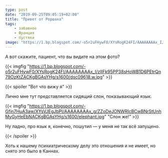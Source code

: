 ```yaml
---
type: post
date: "2019-09-25T09:05:19+02:00"
title: "Привет от Роршаха"
tags:
    - забавное
    - Франция
    - пустяки
image: "https://1.bp.blogspot.com/-o5r2uFHywF0/XYsRogK24FI/AAAAAAAAx_I/zIIFk95PP38sHoWB1D6PEtrQn79OzKtZACKgBGAsYHg/s1600/dsc09618.w.jpg"
---
```


А вот скажите, пациент, что вы видите на этом фото?

<!--more-->

{{< imgfig "https://1.bp.blogspot.com/-o5r2uFHywF0/XYsRogK24FI/AAAAAAAAx_I/zIIFk95PP38sHoWB1D6PEtrQn79OzKtZACKgBGAsYHg/s1600/dsc09618.w.jpg" >}}

{{< spoiler "Вот что вижу я" >}}

Лично мне тут представляется сидящий слон, показывающий язык.

{{< imgfig "https://1.bp.blogspot.com/-Gfin7HuA3aw/XYsVJEgJbPI/AAAAAAAAx_g/ZZoDeJONWRIcBCwBNrStUnhMyGyHeEbNACKgBGAsYHg/s1600/elephant.jpg" "Слон же!" >}}

Ну ладно, про язык я, конечно, пошутил — у меня не так всё запущено.

{{< /spoiler >}}

Хоть к нашему психиатрическому делу это отношения и не имеет, но снято это было в Каннах.